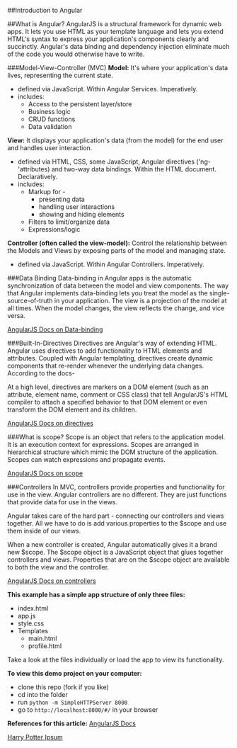 ##Introduction to Angular

##What is Angular?
AngularJS is a structural framework for dynamic web apps. It lets you use HTML as your template language and lets you extend HTML's syntax to express your application's components clearly and succinctly. Angular's data binding and dependency injection eliminate much of the code you would otherwise have to write.

###Model-View-Controller (MVC)
**Model:** It's where your application's data lives, representing the current state.
* defined via JavaScript. Within Angular Services. Imperatively.
* includes:
  * Access to the persistent layer/store
  * Business logic
  * CRUD functions
  * Data validation

**View:** It displays your application's data (from the model) for the end user and handles user interaction.
* defined via HTML, CSS, some JavaScript, Angular directives ('ng-'attributes) and two-way data bindings. Within the HTML document. Declaratively.
* includes:
  * Markup for -
    * presenting data
    * handling user interactions
    * showing and hiding elements
  * Filters to limit/organize data
  * Expressions/logic

**Controller (often called the view-model):** Control the relationship between the Models and Views by exposing parts of the model and managing state.
* defined via JavaScript. Within Angular Controllers. Imperatively.

###Data Binding
Data-binding in Angular apps is the automatic synchronization of data between the model and view components. The way that Angular implements data-binding lets you treat the model as the single-source-of-truth in your application. The view is a projection of the model at all times. When the model changes, the view reflects the change, and vice versa.

[AngularJS Docs on Data-binding](https://docs.angularjs.org/guide/databinding)

###Built-In-Directives
Directives are Angular's way of extending HTML. Angular uses directives to add functionality to HTML elements and attributes. Coupled with Angular templating, directives create dynamic components that re-render whenever the underlying data changes. According to the docs-

At a high level, directives are markers on a DOM element (such as an attribute, element name, comment or CSS class) that tell AngularJS's HTML compiler to attach a specified behavior to that DOM element or even transform the DOM element and its children.

[AngularJS Docs on directives](https://docs.angularjs.org/api/ng/directive)

###What is scope?
Scope is an object that refers to the application model. It is an execution context for expressions. Scopes are arranged in hierarchical structure which mimic the DOM structure of the application. Scopes can watch expressions and propagate events.

[AngularJS Docs on scope](https://docs.angularjs.org/guide/scope)

###Controllers
In MVC, controllers provide properties and functionality for use in the view. Angular controllers are no different. They are just functions that provide data for use in the views.

Angular takes care of the hard part - connecting our controllers and views together. All we have to do is add various properties to the $scope and use them inside of our views.

When a new controller is created, Angular automatically gives it a brand new $scope. The $scope object is a JavaScript object that glues together controllers and views. Properties that are on the $scope object are available to both the view and the controller.

[AngularJS Docs on controllers](https://docs.angularjs.org/guide/controller)

**This example has a simple app structure of only three files:**
* index.html
* app.js
* style.css
* Templates
  * main.html
  * profile.html

Take a look at the files individually or load the app to view its functionality.

**To view this demo project on your computer:**
* clone this repo (fork if you like)
* cd into the folder
* run `python -m SimpleHTTPServer 8000`
* go to `http://localhost:8000/#/` in your browser


**References for this article:**
[AngularJS Docs](https://docs.angularjs.org/guide)

[Harry Potter Ipsum](http://www.christinachern.com/hpipsum/)
